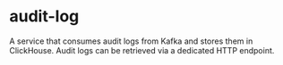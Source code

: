 # audit-log

A service that consumes audit logs from Kafka and stores them in ClickHouse.
Audit logs can be retrieved via a dedicated HTTP endpoint.